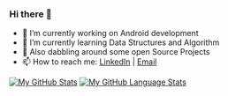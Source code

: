 ### Hi there 👋

<!--
**kavita121/kavita121** is a ✨ _special_ ✨ repository because its `README.md` (this file) appears on your GitHub profile.-->

- 🔭 I’m currently working on Android development
- 🚀 I’m currently learning Data Structures and Algorithm
- 🌱 Also dabbling around some open Source Projects
- 📫 How to reach me: [LinkedIn](https://www.linkedin.com/in/kavita121/) | [Email](mailto:kavita12180@gmail.com)



[![My GitHub Stats](https://github-readme-stats.vercel.app/api/?username=jasongaylord&count_private=true&theme=tokyonight&showicons=true)]()
[![My GitHub Language Stats](https://github-readme-stats.vercel.app/api/top-langs/?username=jasongaylord&langs_count=5&theme=tokyonight)]()

